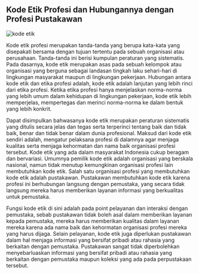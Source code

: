 ## Kode Etik Profesi dan Hubungannya dengan Profesi Pustakawan

![kode etik](https://runiprobe.id/wp-content/uploads/2022/08/kode-etik-profesi.jpg)

Kode etik profesi merupakan tanda-tanda yang berupa kata-kata yang disepakati
bersama dengan tujuan tertentu pada sebuah organisasi atau perusahaan.
Tanda-tanda ini berisi kumpulan peraturan yang sistematis. Pada dasarnya, kode
etik merupakan asas pada sebuah kelompok atau organisasi yang berguna sebagai
landasan tingkah laku sehari-hari di lingkungan masyarakat maupun di lingkungan
pekerjaan. Hubungan antara kode etik dan etika profesi adalah, kode etik adalah
lanjutan yang lebih rinci dari etika profesi. Ketika etika profesi hanya menjelaskan
norma-norma yang lebih umum dalam kehidupan di lingkungan pekerjaan, kode etik
lebih memperjelas, mempertegas dan merinci norma-norma ke dalam bentuk yang
lebih konkrit.


Dapat disimpulkan bahwasanya kode etik merupakan peraturan sistematis yang
ditulis secara jelas dan tegas serta terperinci tentang baik dan tidak baik, benar dan
tidak benar dalam dunia profesional. Maksud dari kode etik sendiri adalah, mengatur
pelaksana profesi di dalamnya agar menjaga kualitas serta menjaga kehormatan
dan nama baik organisasi profesi tersebut.
Kode etik yang ada dalam masyarakat Indonesia cukup beragam dan bervariasi.
Umumnya pemilik kode etik adalah organisasi yang berskala nasional, namun tidak
menutup kemungkinan organisasi profesi lain membutuhkan kode etik. Salah satu
organisasi profesi yang membutuhkan kode etik adalah pustakawan. Pustakawan
membutuhkan kode etik karena profesi ini berhubungan langsung dengan
pemustaka, yang secara tidak langsung mereka harus memberikan layanan
informasi yang berkualitas untuk pemustaka. 

Fungsi kode etik di sini adalah pada
point pelayanan dan interaksi dengan pemustaka, sebab pustakawan tidak boleh
asal dalam memberikan layanan kepada pemustaka, mereka harus memberikan
kualitas dalam layanan mereka karena ada nama baik dan kehormatan organisasi
profesi mereka yang harus dijaga. Selain pelayanan, kode etik juga diperlukan
pustakawan dalam hal menjaga informasi yang bersifat pribadi atau rahasia yang
berkaitan dengan pemustaka. Pustakawan sangat tidak diperbolehkan
menyebarluaskan informasi yang bersifat pribadi atau rahasia yang berkaitan
dengan pemustaka maupun koleksi yang ada pada perpustakaan tersebut.
